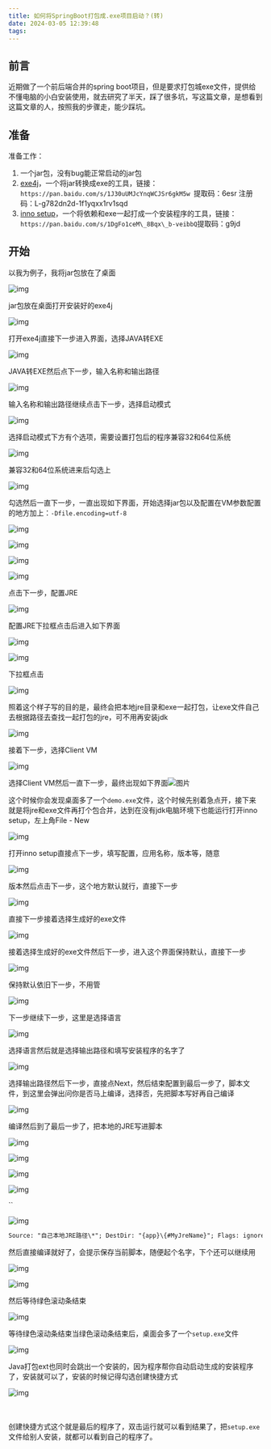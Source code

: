 ```yaml
---
title: 如何将SpringBoot打包成.exe项目启动？(转)
date: 2024-03-05 12:39:48
tags:
---
```


## 前言

近期做了一个前后端合并的spring boot项目，但是要求打包城exe文件，提供给不懂电脑的小白安装使用，就去研究了半天，踩了很多坑，写这篇文章，是想看到这篇文章的人，按照我的步骤走，能少踩坑。

## 准备

准备工作：

1. 一个jar包，没有bug能正常启动的jar包
2. [exe4j](https://exe4j.apponic.com/)，一个将jar转换成exe的工具，链接：`https://pan.baidu.com/s/1J30uUMJcYnqWCJSr6gkM5w `提取码：6esr
   注册码：L-g782dn2d-1f1yqxx1rv1sqd
3. [inno setup](https://jrsoftware.org/isdl.php)，一个将依赖和exe一起打成一个安装程序的工具，链接：`https://pan.baidu.com/s/1DgFo1ceM\_8Bqx\_b-veibbQ`提取码：g9jd

## 开始

以我为例子，我将jar包放在了桌面

![img](https://ruiyeclub.oss-cn-shenzhen.aliyuncs.com/picgo/1608160-20230509111543565-1396048921.png)

 

jar包放在桌面打开安装好的exe4j

![img](https://ruiyeclub.oss-cn-shenzhen.aliyuncs.com/picgo/1608160-20230509111600449-1354345087.png)

 

打开exe4j直接下一步进入界面，选择JAVA转EXE

![img](https://ruiyeclub.oss-cn-shenzhen.aliyuncs.com/picgo/1608160-20230509111610780-2132812247.png)

 

JAVA转EXE然后点下一步，输入名称和输出路径

![img](https://ruiyeclub.oss-cn-shenzhen.aliyuncs.com/picgo/1608160-20230509111619283-1606783867.png)

 

输入名称和输出路径继续点击下一步，选择启动模式

![img](https://ruiyeclub.oss-cn-shenzhen.aliyuncs.com/picgo/1608160-20230509111647166-1055422528.png)

 

选择启动模式下方有个选项，需要设置打包后的程序兼容32和64位系统

![img](https://ruiyeclub.oss-cn-shenzhen.aliyuncs.com/picgo/1608160-20230509111656096-898994566.png)

 

兼容32和64位系统进来后勾选上

![img](https://ruiyeclub.oss-cn-shenzhen.aliyuncs.com/picgo/1608160-20230509111704684-1345085588.png)

 

勾选然后一直下一步，一直出现如下界面，开始选择jar包以及配置在VM参数配置的地方加上：`-Dfile.encoding=utf-8`

![img](https://ruiyeclub.oss-cn-shenzhen.aliyuncs.com/picgo/1608160-20230509111739256-1971491709.png)

 

![img](https://ruiyeclub.oss-cn-shenzhen.aliyuncs.com/picgo/1608160-20230509111747934-1026729198.png)

 

![img](https://ruiyeclub.oss-cn-shenzhen.aliyuncs.com/picgo/1608160-20230509111755257-424525494.png)

 

![img](https://ruiyeclub.oss-cn-shenzhen.aliyuncs.com/picgo/1608160-20230509111800109-1087786170.png)

 

点击下一步，配置JRE

![img](https://ruiyeclub.oss-cn-shenzhen.aliyuncs.com/picgo/1608160-20230509111827329-840979154.png)

 

配置JRE下拉框点击后进入如下界面

![img](https://ruiyeclub.oss-cn-shenzhen.aliyuncs.com/picgo/1608160-20230509111838992-1945360511.png)

 

![img](https://ruiyeclub.oss-cn-shenzhen.aliyuncs.com/picgo/1608160-20230509111848124-1110985164.png)

 

下拉框点击

![img](https://ruiyeclub.oss-cn-shenzhen.aliyuncs.com/picgo/1608160-20230509111901893-628430600.png)

 

照着这个样子写的目的是，最终会把本地jre目录和exe一起打包，让exe文件自己去根据路径去查找一起打包的jre，可不用再安装jdk

![img](https://ruiyeclub.oss-cn-shenzhen.aliyuncs.com/picgo/1608160-20230509111937871-1409793481.png)

 

接着下一步，选择Client VM

![img](https://ruiyeclub.oss-cn-shenzhen.aliyuncs.com/picgo/1608160-20230509111955182-1164832840.png)

 

选择Client VM然后一直下一步，最终出现如下界面![图片](https://ruiyeclub.oss-cn-shenzhen.aliyuncs.com/picgo/1608160-20230509112509693-1948806647.png)

 

这个时候你会发现桌面多了一个`demo.exe`文件，这个时候先别着急点开，接下来就是将jre和exe文件再打个包合并，达到在没有jdk电脑环境下也能运行打开inno setup，左上角File - New

![img](https://ruiyeclub.oss-cn-shenzhen.aliyuncs.com/picgo/1608160-20230509112041717-1500637696.png)

 

打开inno setup直接点下一步，填写配置，应用名称，版本等，随意

![img](https://ruiyeclub.oss-cn-shenzhen.aliyuncs.com/picgo/1608160-20230509112057607-1301322721.png)

 

版本然后点击下一步，这个地方默认就行，直接下一步

![img](https://ruiyeclub.oss-cn-shenzhen.aliyuncs.com/picgo/1608160-20230509112112186-624409517.png)

 

直接下一步接着选择生成好的exe文件

![img](https://ruiyeclub.oss-cn-shenzhen.aliyuncs.com/picgo/1608160-20230509112120569-1427010105.png)

 

接着选择生成好的exe文件然后下一步，进入这个界面保持默认，直接下一步

![img](https://ruiyeclub.oss-cn-shenzhen.aliyuncs.com/picgo/1608160-20230509112129814-1671272672.png)

 

保持默认依旧下一步，不用管

![img](https://ruiyeclub.oss-cn-shenzhen.aliyuncs.com/picgo/1608160-20230509112138411-293405841.png)

 

下一步继续下一步，这里是选择语言

![img](https://ruiyeclub.oss-cn-shenzhen.aliyuncs.com/picgo/1608160-20230509112146171-409628643.png)

 

选择语言然后就是选择输出路径和填写安装程序的名字了

![img](https://ruiyeclub.oss-cn-shenzhen.aliyuncs.com/picgo/1608160-20230509112155246-276457879.png)

 

选择输出路径然后下一步，直接点Next，然后结束配置到最后一步了，脚本文件，到这里会弹出问你是否马上编译，选择否，先把脚本写好再自己编译

![img](https://ruiyeclub.oss-cn-shenzhen.aliyuncs.com/picgo/1608160-20230509112233707-1556689797.png)

 

编译然后到了最后一步了，把本地的JRE写进脚本

![img](https://ruiyeclub.oss-cn-shenzhen.aliyuncs.com/picgo/1608160-20230509112247175-713534534.png)

 

![img](https://ruiyeclub.oss-cn-shenzhen.aliyuncs.com/picgo/1608160-20230509112313666-1584429067.png)

 

![img](https://ruiyeclub.oss-cn-shenzhen.aliyuncs.com/picgo/1608160-20230509112325941-471763229.png)

 

![img](https://ruiyeclub.oss-cn-shenzhen.aliyuncs.com/picgo/1608160-20230509112334907-851084806.png)

 

``

![img](https://ruiyeclub.oss-cn-shenzhen.aliyuncs.com/picgo/1608160-20230509112343729-1930111580.png)

 

```xml
Source: "自己本地JRE路径\*"; DestDir: "{app}\{#MyJreName}"; Flags: ignoreversion recursesubdirs createallsubdirs
```

然后直接编译就好了，会提示保存当前脚本，随便起个名字，下个还可以继续用

![img](https://ruiyeclub.oss-cn-shenzhen.aliyuncs.com/picgo/1608160-20230509112358190-36465892.png)

 

![img](https://ruiyeclub.oss-cn-shenzhen.aliyuncs.com/picgo/1608160-20230509112415031-718978884.png)

 

然后等待绿色滚动条结束

![img](https://ruiyeclub.oss-cn-shenzhen.aliyuncs.com/picgo/1608160-20230509112426523-1804405720.png)

 

等待绿色滚动条结束当绿色滚动条结束后，桌面会多了一个`setup.exe`文件

![img](https://ruiyeclub.oss-cn-shenzhen.aliyuncs.com/picgo/1608160-20230509112437772-311845179.png)

 

Java打包ext也同时会跳出一个安装的，因为程序帮你自动启动生成的安装程序了，安装就可以了，安装的时候记得勾选创建快捷方式

![img](https://ruiyeclub.oss-cn-shenzhen.aliyuncs.com/picgo/1608160-20230509112448655-1218116363.png)

 　

创建快捷方式这个就是最后的程序了，双击运行就可以看到结果了，把`setup.exe`文件给别人安装，就都可以看到自己的程序了。